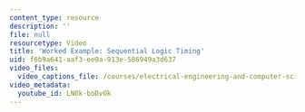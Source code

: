 ```yaml
---
content_type: resource
description: ''
file: null
resourcetype: Video
title: 'Worked Example: Sequential Logic Timing'
uid: f6b9a641-aaf3-ee9a-913e-586949a3d637
video_files:
  video_captions_file: /courses/electrical-engineering-and-computer-science/6-004-computation-structures-spring-2017/c5/c5s2/c5s2v8/sequential-logic-timing/LN0k-boDvOk.vtt
video_metadata:
  youtube_id: LN0k-boDvOk
---
```

